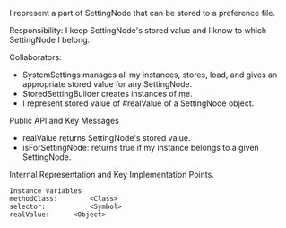 I represent a part of SettingNode that can be stored to a preference file.

Responsibility: I keep SettingNode's stored value and I know to which SettingNode I belong.

Collaborators: 
 - SystemSettings manages all my instances, stores, load, and gives an appropriate stored value for any SettingNode.
 - StoredSettingBuilder creates instances of me.
 - I represent stored value of #realValue of a SettingNode object.

Public API and Key Messages
- realValue returns SettingNode's stored value.
- isForSettingNode: returns true if my instance belongs to a given SettingNode.
 
Internal Representation and Key Implementation Points.

    Instance Variables
	methodClass:		<Class>
	selector:			<Symbol>
	realValue:		<Object>
